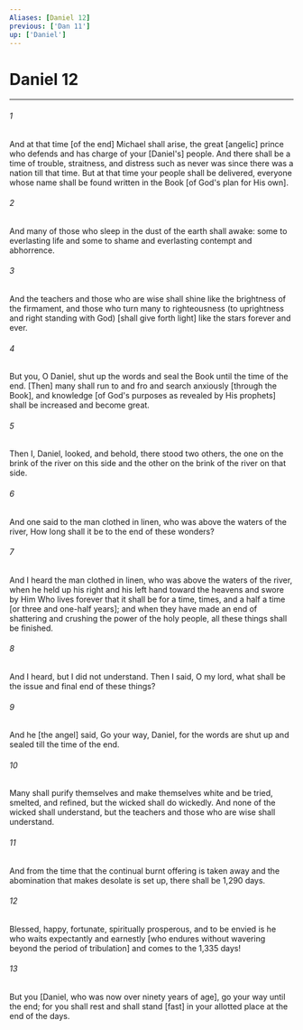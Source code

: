 ```yaml
---
Aliases: [Daniel 12]
previous: ['Dan 11']
up: ['Daniel']
---
```

# Daniel 12

***


###### 1 


And at that time [of the end] Michael shall arise, the great [angelic] prince who defends and has charge of your [Daniel's] people. And there shall be a time of trouble, straitness, and distress such as never was since there was a nation till that time. But at that time your people shall be delivered, everyone whose name shall be found written in the Book [of God's plan for His own]. 


###### 2 


And many of those who sleep in the dust of the earth shall awake: some to everlasting life and some to shame and everlasting contempt and abhorrence. 


###### 3 


And the teachers and those who are wise shall shine like the brightness of the firmament, and those who turn many to righteousness (to uprightness and right standing with God) [shall give forth light] like the stars forever and ever. 


###### 4 


But you, O Daniel, shut up the words and seal the Book until the time of the end. [Then] many shall run to and fro and search anxiously [through the Book], and knowledge [of God's purposes as revealed by His prophets] shall be increased and become great. 


###### 5 


Then I, Daniel, looked, and behold, there stood two others, the one on the brink of the river on this side and the other on the brink of the river on that side. 


###### 6 


And one said to the man clothed in linen, who was above the waters of the river, How long shall it be to the end of these wonders? 


###### 7 


And I heard the man clothed in linen, who was above the waters of the river, when he held up his right and his left hand toward the heavens and swore by Him Who lives forever that it shall be for a time, times, and a half a time [or three and one-half years]; and when they have made an end of shattering and crushing the power of the holy people, all these things shall be finished. 


###### 8 


And I heard, but I did not understand. Then I said, O my lord, what shall be the issue and final end of these things? 


###### 9 


And he [the angel] said, Go your way, Daniel, for the words are shut up and sealed till the time of the end. 


###### 10 


Many shall purify themselves and make themselves white and be tried, smelted, and refined, but the wicked shall do wickedly. And none of the wicked shall understand, but the teachers and those who are wise shall understand. 


###### 11 


And from the time that the continual burnt offering is taken away and the abomination that makes desolate is set up, there shall be 1,290 days. 


###### 12 


Blessed, happy, fortunate, spiritually prosperous, and to be envied is he who waits expectantly and earnestly [who endures without wavering beyond the period of tribulation] and comes to the 1,335 days! 


###### 13 


But you [Daniel, who was now over ninety years of age], go your way until the end; for you shall rest and shall stand [fast] in your allotted place at the end of the days.
